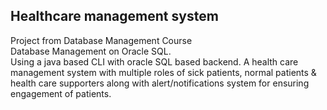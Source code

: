 ## Healthcare management system

Project from Database Management Course <br/>
Database Management on Oracle SQL. <br >
Using a java based CLI with oracle SQL based backend. A health care management system with multiple roles of sick patients, normal patients & health care supporters along with alert/notifications system for ensuring engagement of patients.
